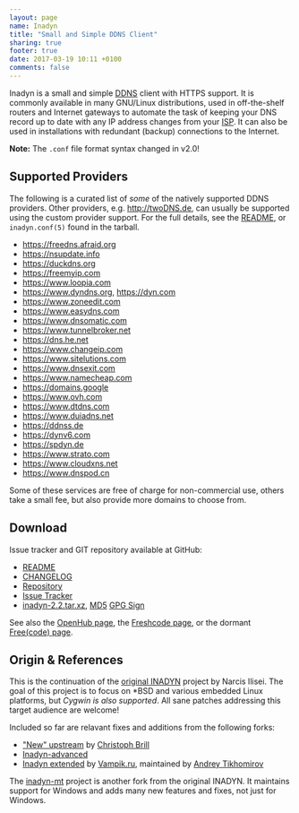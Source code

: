 ```yaml
---
layout: page
name: Inadyn
title: "Small and Simple DDNS Client"
sharing: true
footer: true
date: 2017-03-19 10:11 +0100
comments: false
---
```


Inadyn is a small and simple [DDNS][1] client with HTTPS support.  It
is commonly available in many GNU/Linux distributions, used in
off-the-shelf routers and Internet gateways to automate the task of
keeping your DNS record up to date with any IP address changes from
your [ISP][2].  It can also be used in installations with redundant
(backup) connections to the Internet.

**Note:** The `.conf` file format syntax changed in v2.0!


Supported Providers
-------------------

The following is a curated list of *some* of the natively supported DDNS
providers.  Other providers, e.g. <http://twoDNS.de>, can usually be
supported using the custom provider support.  For the full details, see
the [README][], or `inadyn.conf(5)` found in the tarball.

* <https://freedns.afraid.org>
* <https://nsupdate.info>
* <https://duckdns.org>
* <https://freemyip.com>
* <https://www.loopia.com>
* <https://www.dyndns.org>, <https://dyn.com>
* <https://www.zoneedit.com>
* <https://www.easydns.com>
* <https://www.dnsomatic.com>
* <https://www.tunnelbroker.net>
* <https://dns.he.net>
* <https://www.changeip.com>
* <https://www.sitelutions.com>
* <https://www.dnsexit.com>
* <https://www.namecheap.com>
* <https://domains.google>
* <https://www.ovh.com>
* <https://www.dtdns.com>
* <https://www.duiadns.net>
* <https://ddnss.de>
* <https://dynv6.com>
* <https://spdyn.de>
* <https://www.strato.com>
* <https://www.cloudxns.net>
* <https://www.dnspod.cn>

Some of these services are free of charge for non-commercial use, others
take a small fee, but also provide more domains to choose from.


Download
--------

Issue tracker and GIT repository available at GitHub:

* [README](https://github.com/troglobit/inadyn/blob/master/README.md)
* [CHANGELOG](https://github.com/troglobit/inadyn/blob/master/CHANGELOG.md)
* [Repository](http://github.com/troglobit/inadyn)
* [Issue Tracker](http://github.com/troglobit/inadyn/issues)
* [inadyn-2.2.tar.xz](ftp://ftp.troglobit.com/inadyn/inadyn-2.2.tar.xz),
  [MD5](ftp://ftp.troglobit.com/inadyn/inadyn-2.2.tar.xz.md5)
  [GPG Sign](ftp://ftp.troglobit.com/inadyn/inadyn-2.2.xz.asc)

See also the [OpenHub page](https://www.openhub.net/p/inadyn/), the
[Freshcode page](http://freshcode.club/projects/inadyn), or the dormant
[Free(code) page](http://freecode.com/projects/inadyn).


Origin & References
-------------------

This is the continuation of the [original INADYN][origin] project by
Narcis Ilisei.  The goal of this project is to focus on \*BSD and
various embedded Linux platforms, but *Cygwin is also supported*.  All
sane patches addressing this target audience are welcome!

Included so far are relavant fixes and additions from the following
forks:

* ["New" upstream](https://sourceforge.net/projects/inadyn/) by
  [Christoph Brill](http://www.egore911.de/)
* [Inadyn-advanced](https://sourceforge.net/projects/inadyn-advanced/)
* [Inadyn extended](https://github.com/vampik/inadyn) by
  [Vampik.ru](http://vampik.ru/), maintained by
  [Andrey Tikhomirov](https://github.com/vampik/inadyn)

The [inadyn-mt][] project is another fork from the original INADYN.  It
maintains support for Windows and adds many new features and fixes, not
just for Windows.

[1]: http://en.wikipedia.org/wiki/Dynamic_DNS
[2]: http://en.wikipedia.org/wiki/ISP
[README]: https://github.com/troglobit/inadyn/blob/master/README.md
[origin]: http://www.inatech.eu/inadyn/
[inadyn-mt]: http://sourceforge.net/projects/inadyn-mt/

<!--
  -- Local Variables:
  -- mode: markdown
  -- End:
  -->
